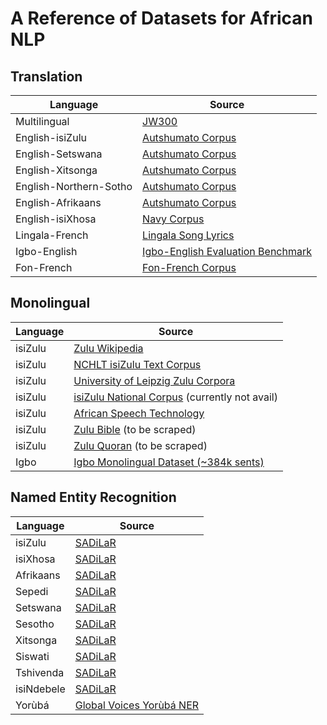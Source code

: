 # A Reference of Datasets for African NLP

## Translation 

| Language | Source |
|----------|--------|
| Multilingual | [JW300](http://opus.nlpl.eu/JW300.php) |
| English-isiZulu    | [Autshumato Corpus](https://rma.nwu.ac.za/index.php/autshumato-eng-zu-parallel-corpora.html) |
|  English-Setswana    |   [Autshumato Corpus](http://rma.nwu.ac.za/index.php/resource-catalogue/autshumato-english-setswana-multi-bilingual-corpus.html)  |
|  English-Xitsonga   |   [Autshumato Corpus](http://rma.nwu.ac.za/index.php/resource-catalogue/autshumato-english-xitsonga-bilingual-corpus.html)  |
|  English-Northern-Sotho   |   [Autshumato Corpus](https://repo.sadilar.org/handle/20.500.12185/402)  |
|  English-Afrikaans   |  [Autshumato Corpus](https://repo.sadilar.org/handle/20.500.12185/397)  |
| English-isiXhosa | [Navy Corpus](http://opus.nlpl.eu/XhosaNavy.php) |
| Lingala-French | [Lingala Song Lyrics](https://github.com/espoirMur/songs_lyrics_webscrap) |
| Igbo-English | [Igbo-English Evaluation Benchmark](https://github.com/IgnatiusEzeani/IGBONLP/tree/master/ig_en_mt) |
| Fon-French | [Fon-French Corpus](https://github.com/bonaventuredossou/ffr-v1/tree/master/FFR-Dataset) |


## Monolingual

| Language | Source |
|----------|--------|
|  isiZulu    |  [Zulu Wikipedia](https://ftp.acc.umu.se/mirror/wikimedia.org/dumps/zuwiki/)  |
|  isiZulu    |  [NCHLT isiZulu Text Corpus](https://rma.nwu.ac.za/index.php/isizulu-nchlt-text-corpora.html)  |
|  isiZulu    |  [University of Leipzig Zulu Corpora](http://corpora.uni-leipzig.de/en?corpusId=zul_mixed_2016)  |
|  isiZulu    |  [isiZulu National Corpus](https://iznc.ukzn.ac.za/) (currently not avail) |
|  isiZulu    |  [African Speech Technology](https://rma.nwu.ac.za/index.php/resource-catalogue/ast-corpus-isizulu.html)  |
|  isiZulu    |  [Zulu Bible](https://raw.githubusercontent.com/christos-c/bible-corpus/master/bibles/Zulu-NT.xml) (to be scraped) |
|  isiZulu    |  [Zulu Quoran](http://idmdawah.co.za/wp-content/uploads/2015/07/zulu-quran1.pdf) (to be scraped) |
|  Igbo    |  [Igbo Monolingual Dataset (~384k sents)](https://github.com/IgnatiusEzeani/IGBONLP/tree/master/ig_monoling)|


## Named Entity Recognition

| Language | Source |
|----------|--------|
|  isiZulu    |  [SADiLaR](https://repo.sadilar.org/handle/20.500.12185/319)  |
|  isiXhosa    |  [SADiLaR](https://repo.sadilar.org/handle/20.500.12185/312)  |
|  Afrikaans    |  [SADiLaR](https://repo.sadilar.org/handle/20.500.12185/299)  |
|  Sepedi    |  [SADiLaR](https://repo.sadilar.org/handle/20.500.12185/328)  |
|  Setswana    |  [SADiLaR](https://repo.sadilar.org/handle/20.500.12185/341)  |
|  Sesotho    |  [SADiLaR](https://repo.sadilar.org/handle/20.500.12185/334)  |
|  Xitsonga    |  [SADiLaR](https://repo.sadilar.org/handle/20.500.12185/362)  |
|  Siswati    |  [SADiLaR](https://repo.sadilar.org/handle/20.500.12185/346)  |
|  Tshivenda    |  [SADiLaR](https://repo.sadilar.org/handle/20.500.12185/355)  |
|  isiNdebele    |  [SADiLaR](https://repo.sadilar.org/handle/20.500.12185/306)  |
|  Yorùbá    |  [Global Voices Yorùbá NER](https://github.com/ajesujoba/YorubaTwi-Embedding/tree/master/Yoruba/Yor%C3%B9b%C3%A1-NER)  |



